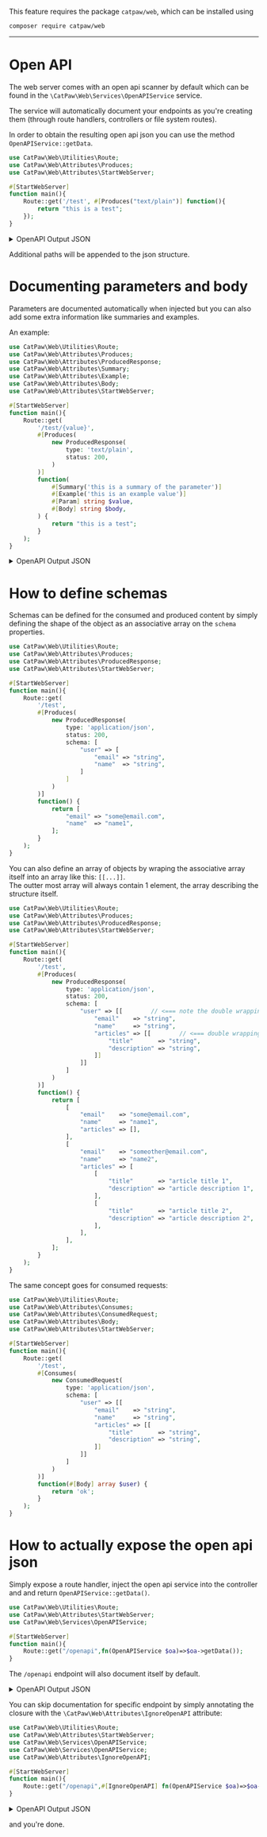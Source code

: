 This feature requires the package `catpaw/web`, which can be installed using<br/>
```
composer require catpaw/web
```
<hr/>

# Open API

The web server comes with an open api scanner by default which can be found in the `\CatPaw\Web\Services\OpenAPIService` service.

The service will automatically document your endpoints as you're creating them (through route handlers, controllers or file system routes).

In order to obtain the resulting open api json you can use the method `OpenAPIService::getData`.

```php
use CatPaw\Web\Utilities\Route;
use CatPaw\Web\Attributes\Produces;
use CatPaw\Web\Attributes\StartWebServer;

#[StartWebServer]
function main(){
    Route::get('/test', #[Produces("text/plain")] function(){
        return "this is a test";
    });
}
```

<details>
    <summary>OpenAPI Output JSON</summary>

```json
{
    "openapi": "3.0.0",
    "info": {
        "title": "OpenAPI",
        "version": "0.0.1"
    },
    "paths": {
        "/test": {
            "get": {
                "summary": "",
                "operationId": "fab75b617f6e066250e96d3501d4406aa5c25170",
                "parameters": [],
                "requestBody": {
                    "description": "This is the body of the request",
                    "required": true,
                    "content": []
                },
                "responses": []
            }
        }
    }
}
```
</details>

Additional paths will be appended to the json structure.

# Documenting parameters and body

Parameters are documented automatically when injected but you can also add some extra information like summaries and examples.

An example:

```php
use CatPaw\Web\Utilities\Route;
use CatPaw\Web\Attributes\Produces;
use CatPaw\Web\Attributes\ProducedResponse;
use CatPaw\Web\Attributes\Summary;
use CatPaw\Web\Attributes\Example;
use CatPaw\Web\Attributes\Body;
use CatPaw\Web\Attributes\StartWebServer;

#[StartWebServer]
function main(){
    Route::get(
        '/test/{value}',
        #[Produces(
            new ProducedResponse(
                type: 'text/plain',
                status: 200,
            )
        )]
        function(
            #[Summary('this is a summary of the parameter')]
            #[Example('this is an example value')]
            #[Param] string $value,
            #[Body] string $body,
        ) {
            return "this is a test";
        }
    );
}
```
<details>
    <summary>OpenAPI Output JSON</summary>

```json
{
    "openapi": "3.0.0",
    "info": {
        "title": "OpenAPI",
        "version": "0.0.1"
    },
    "paths": {
        "/test/{value}": {
            "get": {
                "summary": "",
                "operationId": "92bc1bd07434281f59c47f4857aa504c0642bd2f",
                "parameters": [{
                    "name": "value",
                    "in": "path",
                    "description": "this is a summary of the parameter",
                    "required": true,
                    "schema": {
                        "type": "string"
                    },
                    "examples": {
                        "example": {
                            "value": "this is an example value"
                        }
                    }
                }],
                "requestBody": {
                    "description": "This is the body of the request",
                    "required": true,
                    "content": []
                },
                "responses": {
                    "200": {
                        "description": "",
                        "content": {
                            "text/plain": {
                                "schema": {
                                    "type": ""
                                }
                            }
                        }
                    }
                }
            }
        }
    }
}
```
</details>

# How to define schemas

Schemas can be defined for the consumed and produced content by simply defining the shape of the object as an associative array on the `schema` properties.

```php
use CatPaw\Web\Utilities\Route;
use CatPaw\Web\Attributes\Produces;
use CatPaw\Web\Attributes\ProducedResponse;
use CatPaw\Web\Attributes\StartWebServer;

#[StartWebServer]
function main(){
    Route::get(
        '/test',
        #[Produces(
            new ProducedResponse(
                type: 'application/json',
                status: 200,
                schema: [
                    "user" => [
                        "email" => "string",
                        "name"  => "string",
                    ]
                ]
            )
        )]
        function() {
            return [
                "email" => "some@email.com",
                "name"  => "name1",
            ];
        }
    );
}
```

You can also define an array of objects by wraping the associative array itself into an array like this: `[[...]]`.<br/>
The outter most array will always contain 1 element, the array describing the structure itself.

```php
use CatPaw\Web\Utilities\Route;
use CatPaw\Web\Attributes\Produces;
use CatPaw\Web\Attributes\ProducedResponse;
use CatPaw\Web\Attributes\StartWebServer;

#[StartWebServer]
function main(){
    Route::get(
        '/test',
        #[Produces(
            new ProducedResponse(
                type: 'application/json',
                status: 200,
                schema: [
                    "user" => [[        // <=== note the double wrapping
                        "email"    => "string",
                        "name"     => "string",
                        "articles" => [[        // <=== double wrapping again to indicate an array of articles
                            "title"       => "string",
                            "description" => "string",
                        ]]
                    ]]
                ]
            )
        )]
        function() {
            return [
                [
                    "email"    => "some@email.com",
                    "name"     => "name1",
                    "articles" => [],
                ],
                [
                    "email"    => "someother@email.com",
                    "name"     => "name2",
                    "articles" => [
                        [
                            "title"       => "article title 1",
                            "description" => "article description 1",
                        ],
                        [
                            "title"       => "article title 2",
                            "description" => "article description 2",
                        ],
                    ],
                ],
            ];
        }
    );
}
```

The same concept goes for consumed requests:

```php
use CatPaw\Web\Utilities\Route;
use CatPaw\Web\Attributes\Consumes;
use CatPaw\Web\Attributes\ConsumedRequest;
use CatPaw\Web\Attributes\Body;
use CatPaw\Web\Attributes\StartWebServer;

#[StartWebServer]
function main(){
    Route::get(
        '/test',
        #[Consumes(
            new ConsumedRequest(
                type: 'application/json',
                schema: [
                    "user" => [[
                        "email"    => "string",
                        "name"     => "string",
                        "articles" => [[
                            "title"       => "string",
                            "description" => "string",
                        ]]
                    ]]
                ]
            )
        )]
        function(#[Body] array $user) {
            return 'ok';
        }
    );
}
```

# How to actually expose the open api json

Simply expose a route handler, inject the open api service into the controller and and return `OpenAPIService::getData()`.

```php
use CatPaw\Web\Utilities\Route;
use CatPaw\Web\Attributes\StartWebServer;
use CatPaw\Web\Services\OpenAPIService;

#[StartWebServer]
function main(){
    Route::get("/openapi",fn(OpenAPIService $oa)=>$oa->getData());
}
```

The `/openapi` endpoint will also document itself by default. 

<details>
  <summary>OpenAPI Output JSON</summary>
  
```json
{
    "openapi": "3.0.0",
    "info": {
        "title": "OpenAPI",
        "version": "0.0.1"
    },
    "paths": {
        "/openapi": {
            "get": {
                "summary": "",
                "operationId": "cee1f83a2ad4bb2f59b42a76865abf09928683ef",
                "parameters": [],
                "requestBody": {
                    "description": "",
                    "required": false,
                    "content": []
                },
                "responses": []
            }
        }
    }
}
```
</details>

You can skip documentation for specific endpoint by simply annotating the closure with the `\CatPaw\Web\Attributes\IgnoreOpenAPI` attribute:

```php
use CatPaw\Web\Utilities\Route;
use CatPaw\Web\Attributes\StartWebServer;
use CatPaw\Web\Services\OpenAPIService;
use CatPaw\Web\Services\OpenAPIService;
use CatPaw\Web\Attributes\IgnoreOpenAPI;

#[StartWebServer]
function main(){
    Route::get("/openapi",#[IgnoreOpenAPI] fn(OpenAPIService $oa)=>$oa->getData());
}
```

<details>
  <summary>OpenAPI Output JSON</summary>
  
```json
{
    "openapi": "3.0.0",
    "info": {
        "title": "OpenAPI",
        "version": "0.0.1"
    },
    "paths": {}
}
```
</details>

and you're done.
